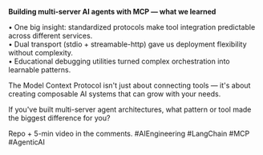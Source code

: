 **Building multi-server AI agents with MCP — what we learned**

• One big insight: standardized protocols make tool integration predictable across different services.  
• Dual transport (stdio + streamable-http) gave us deployment flexibility without complexity.  
• Educational debugging utilities turned complex orchestration into learnable patterns.

The Model Context Protocol isn't just about connecting tools — it's about creating composable AI systems that can grow with your needs.

If you've built multi-server agent architectures, what pattern or tool made the biggest difference for you?

Repo + 5-min video in the comments. #AIEngineering #LangChain #MCP #AgenticAI
